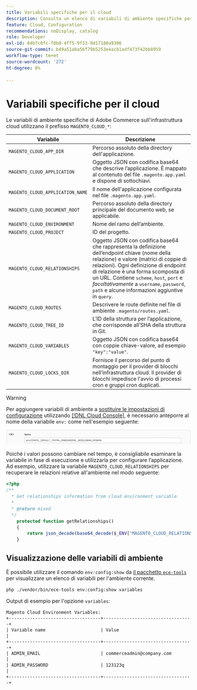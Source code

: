 ```yaml
---
title: Variabili specifiche per il cloud
description: Consulta un elenco di variabili di ambiente specifiche per Adobe Commerce sull’infrastruttura cloud.
feature: Cloud, Configuration
recommendations: noDisplay, catalog
role: Developer
exl-id: 84b7c0fc-f0b0-4ff5-9f33-9d17180a9306
source-git-commit: b49a51aba56f79b5253eeacb1adf473f42bb8959
workflow-type: tm+mt
source-wordcount: '272'
ht-degree: 0%

---
```


# Variabili specifiche per il cloud

Le variabili di ambiente specifiche di Adobe Commerce sull&#39;infrastruttura cloud utilizzano il prefisso `MAGENTO_CLOUD_*`:

| Variabile | Descrizione |
| -------- | --------------- |
| `MAGENTO_CLOUD_APP_DIR` | Percorso assoluto della directory dell&#39;applicazione. |
| `MAGENTO_CLOUD_APPLICATION` | Oggetto JSON con codifica base64 che descrive l’applicazione. È mappato al contenuto del file `.magento.app.yaml` e dispone di sottochiavi. |
| `MAGENTO_CLOUD_APPLICATION_NAME` | Il nome dell&#39;applicazione configurata nel file `.magento.app.yaml`. |
| `MAGENTO_CLOUD_DOCUMENT_ROOT` | Percorso assoluto della directory principale del documento web, se applicabile. |
| `MAGENTO_CLOUD_ENVIRONMENT` | Nome del ramo dell’ambiente. |
| `MAGENTO_CLOUD_PROJECT` | ID del progetto. |
| `MAGENTO_CLOUD_RELATIONSHIPS` | Oggetto JSON con codifica base64 che rappresenta la definizione dell’endpoint chiave (nome della relazione) e valore (matrici di coppie di relazioni). Ogni definizione di endpoint di relazione è una forma scomposta di un URL. Contiene `scheme`, `host`, `port` e _facoltativamente_ a `username`, `password`, `path` e alcune informazioni aggiuntive in `query`. |
| `MAGENTO_CLOUD_ROUTES` | Descrivere le route definite nel file di ambiente `.magento/routes.yaml`. |
| `MAGENTO_CLOUD_TREE_ID` | L’ID della struttura per l’applicazione, che corrisponde all’SHA della struttura in Git. |
| `MAGENTO_CLOUD_VARIABLES` | Oggetto JSON con codifica base64 con coppie chiave-valore, ad esempio `"key":"value"`. |
| `MAGENTO_CLOUD_LOCKS_DIR` | Fornisce il percorso del punto di montaggio per il provider di blocchi nell’infrastruttura cloud. Il provider di blocchi impedisce l&#39;avvio di processi cron e gruppi cron duplicati. |

>[!WARNING]
>
>Per aggiungere variabili di ambiente a [sostituire le impostazioni di configurazione](https://experienceleague.adobe.com/docs/commerce-operations/configuration-guide/paths/override-config-settings.html) utilizzando [[!DNL Cloud Console]](../project/overview.md), è necessario anteporre al nome della variabile `env:` come nell&#39;esempio seguente:
>
>![Esempio di variabile di ambiente](../../assets/set-env-variable-ui.png)

Poiché i valori possono cambiare nel tempo, è consigliabile esaminare la variabile in fase di esecuzione e utilizzarla per configurare l’applicazione. Ad esempio, utilizzare la variabile `MAGENTO_CLOUD_RELATIONSHIPS` per recuperare le relazioni relative all&#39;ambiente nel modo seguente:

```php
<?php
/**
  * Get relationships information from cloud environment variable.
  *
  * @return mixed
  */
    protected function getRelationships()
    {
        return json_decode(base64_decode($_ENV["MAGENTO_CLOUD_RELATIONSHIPS"]), true);
    }
```

## Visualizzazione delle variabili di ambiente

È possibile utilizzare il comando `env:config:show` da [il pacchetto `ece-tools`](../dev-tools/package-overview.md) per visualizzare un elenco di variabili per l&#39;ambiente corrente.

```bash
php ./vendor/bin/ece-tools env:config:show variables
```

Output di esempio per l&#39;opzione `variables`:

```
Magento Cloud Environment Variables:
+-----------------------------------+----------------------------------+
| Variable name                     | Value                            |
+-----------------------------------+----------------------------------+
| ADMIN_EMAIL                       | commerceadmin@company.com        |
| ADMIN_PASSWORD                    | 123123q                          |
+-----------------------------------+----------------------------------+
```
